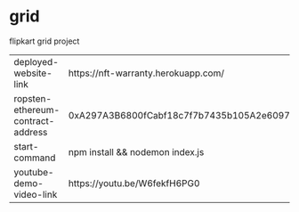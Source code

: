 # grid
flipkart grid project 
<table>
<tr>
<td>deployed-website-link </td> 
<td>https://nft-warranty.herokuapp.com/</td>
</tr>
<tr>
 <td>ropsten-ethereum-contract-address </td> 
 <td> 0xA297A3B6800fCabf18c7f7b7435b105A2e609788 </td>
</tr>
<tr>
<td>
start-command
</td>
<td>
npm install &&  nodemon index.js 
</td>
</tr>
<tr>
<td>
youtube-demo-video-link
</td>
<td>
https://youtu.be/W6fekfH6PG0 
</td>
</tr>
</table>

